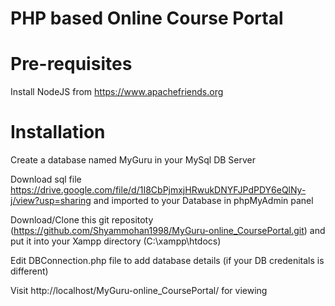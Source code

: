 # PHP based Online Course Portal
# Pre-requisites
Install NodeJS from https://www.apachefriends.org
# Installation
Create a database named MyGuru in your MySql DB Server

Download sql file  https://drive.google.com/file/d/1I8CbPjmxjHRwukDNYFJPdPDY6eQlNy-j/view?usp=sharing and imported to your Database in phpMyAdmin panel

Download/Clone this git repositoty (https://github.com/Shyammohan1998/MyGuru-online_CoursePortal.git) and put it into your Xampp directory (C:\xampp\htdocs)

Edit DBConnection.php file to add database details (if your DB credenitals is different)

Visit http://localhost/MyGuru-online_CoursePortal/ for viewing
